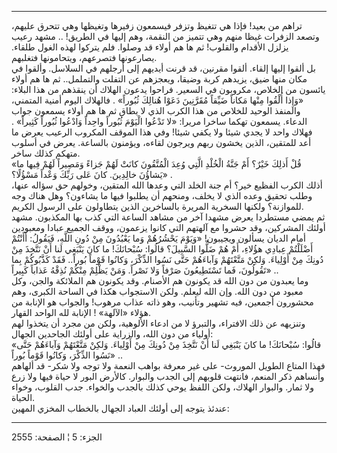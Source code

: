 ------------------------------------------------------------------------

تراهم من بعيد! فإذا هي تتغيظ وتزفر فيسمعون زفيرها وتغيظها وهي تتحرق
عليهم، وتصعد الزفرات غيظا منهم وهي تتميز من النقمة، وهم إليها في الطريق!
.. مشهد رعيب يزلزل الأقدام والقلوب! ثم ها هم أولاء قد وصلوا. فلم يتركوا
لهذه الغول طلقاء. يصارعونها فتصرعهم، ويتحامونها فتغلبهم.  
بل ألقوا إليها إلقاء. ألقوا مقرنين، قد قرنت أيديهم إلى أرجلهم في
السلاسل. وألقوا في مكان منها ضيق، يزيدهم كربة وضيقا، ويعجزهم عن التفلت
والتململ.. ثم ها هم أولاء يائسون من الخلاص، مكروبون في السعير. فراحوا
يدعون الهلاك أن ينقذهم من هذا البلاء: «وَإِذا أُلْقُوا مِنْها مَكاناً ضَيِّقاً مُقَرَّنِينَ
دَعَوْا هُنالِكَ ثُبُوراً» . فالهلاك اليوم أمنية المتمني، والمنفذ الوحيد للخلاص
من هذا الكرب الذي لا يطاق ثم ها هم أولاء يسمعون جواب الدعاء. يسمعون
تهكما ساخرا مريرا: «لا تَدْعُوا الْيَوْمَ ثُبُوراً واحِداً وَادْعُوا ثُبُوراً كَثِيراً» .
فهلاك واحد لا يجدي شيئا ولا يكفي شيئا! وفي هذا الموقف المكروب الرعيب
يعرض ما أعد للمتقين، الذين يخشون ربهم ويرجون لقاءه، ويؤمنون بالساعة.
يعرض في أسلوب متهكم كذلك ساخر.  
«قُلْ أَذلِكَ خَيْرٌ؟ أَمْ جَنَّةُ الْخُلْدِ الَّتِي وُعِدَ الْمُتَّقُونَ كانَتْ لَهُمْ جَزاءً وَمَصِيراً لَهُمْ
فِيها ما يَشاؤُنَ خالِدِينَ. كانَ عَلى رَبِّكَ وَعْداً مَسْؤُلًا؟» .  
أذلك الكرب الفظيع خير؟ أم جنة الخلد التي وعدها الله المتقين، وخولهم حق
سؤاله عنها، وطلب تحقيق وعده الذي لا يخلف، ومنحهم أن يطلبوا فيها ما
يشاءون؟ وهل هناك وجه للموازنة؟ ولكنها السخرية المريرة بالساخرين الذين
يتطاولون على الرسول الكريم.  
ثم يمضي مستطردا يعرض مشهدا آخر من مشاهد الساعة التي كذب بها المكذبون.
مشهد أولئك المشركين، وقد حشروا مع آلهتهم التي كانوا يزعمون، ووقف الجميع
عبادا ومعبودين أمام الديان يسألون ويجيبون! «وَيَوْمَ يَحْشُرُهُمْ وَما يَعْبُدُونَ مِنْ
دُونِ اللَّهِ، فَيَقُولُ: أَأَنْتُمْ أَضْلَلْتُمْ عِبادِي هؤُلاءِ، أَمْ هُمْ ضَلُّوا السَّبِيلَ؟ قالُوا:
سُبْحانَكَ! ما كانَ يَنْبَغِي لَنا أَنْ نَتَّخِذَ مِنْ دُونِكَ مِنْ أَوْلِياءَ. وَلكِنْ مَتَّعْتَهُمْ وَآباءَهُمْ
حَتَّى نَسُوا الذِّكْرَ، وَكانُوا قَوْماً بُوراً.. فَقَدْ كَذَّبُوكُمْ بِما تَقُولُونَ، فَما تَسْتَطِيعُونَ
صَرْفاً وَلا نَصْراً. وَمَنْ يَظْلِمْ مِنْكُمْ نُذِقْهُ عَذاباً كَبِيراً» ..  
وما يعبدون من دون الله قد يكونون هم الأصنام. وقد يكونون هم الملائكة
والجن، وكل معبود من دون الله. وإن الله ليعلم. ولكن الاستجواب هكذا في
الساحة الكبرى، وهم محشورون أجمعين، فيه تشهير وتأنيب، وهو ذاته عذاب
مرهوب! والجواب هو الإنابة من هؤلاء «الآلهة» ! الإنابة لله الواحد
القهار.  
وتنزيهه عن ذلك الافتراء، والتبرؤ لا من ادعاء الألوهية، ولكن من مجرد أن
يتخذوا لهم أولياء من دون الله، والزراية على أولئك الجاحدين الجهال:  
«قالُوا: سُبْحانَكَ! ما كانَ يَنْبَغِي لَنا أَنْ نَتَّخِذَ مِنْ دُونِكَ مِنْ أَوْلِياءَ. وَلكِنْ مَتَّعْتَهُمْ
وَآباءَهُمْ حَتَّى نَسُوا الذِّكْرَ، وَكانُوا قَوْماً بُوراً» ..  
فهذا المتاع الطويل الموروث- على غير معرفة بواهب النعمة ولا توجه ولا شكر-
قد ألهاهم وأنساهم ذكر المنعم، فانتهت قلوبهم إلى الجدب والبوار. كالأرض
البور لا حياة فيها ولا زرع ولا ثمار. والبوار الهلاك، ولكن اللفظ يوحي
كذلك بالجدب والخواء. جدب القلوب، وخواء الحياة.  
عندئذ يتوجه إلى أولئك العباد الجهال بالخطاب المخزي المهين:

------------------------------------------------------------------------

الجزء: 5 ¦ الصفحة: 2555
